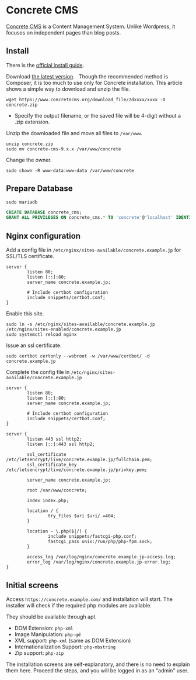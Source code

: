 # Concrete CMS

[Concrete CMS](https://www.concretecms.org/) is a Content Management System. Unlike Wordpress, it focuses on independent pages than blog posts.

## Install

There is the [official install guide](https://documentation.concretecms.org/developers/introduction/installing-concrete-cms).

Download [the latest version](https://www.concretecms.org/download).  
Though the recommended method is Composer, it is too much to use only for Concrete installation. This article shows a simple way to download and unzip the file.

```console
wget https://www.concretecms.org/download_file/2dxxxx/xxxx -O concrete.zip
```

- Specify the output filename, or the saved file will be 4-digit without a .zip extension.

Unzip the downloaded file and move all files to `/var/www`.

```console
unzip concrete.zip
sudo mv concrete-cms-9.x.x /var/www/concrete
```

Change the owner.

```console
sudo chown -R www-data:www-data /var/www/concrete
```

## Prepare Database

```console
sudo mariadb
```

```sql
CREATE DATABASE concrete_cms;
GRANT ALL PRIVILEGES ON concrete_cms.* TO 'concrete'@'localhost' IDENTIFIED BY 'password';
```

## Nginx configuration

Add a config file in `/etc/nginx/sites-available/concrete.example.jp` for SSL/TLS certificate.

```nginx
server {
        listen 80;
        listen [::]:80;
        server_name concrete.example.jp;

        # Include certbot configuration
        include snippets/certbot.conf;
}
```

Enable this site.

```console
sudo ln -s /etc/nginx/sites-available/concrete.example.jp /etc/nginx/sites-enabled/concrete.example.jp
sudo systemctl reload nginx
```

Issue an ssl certificate.

```console
sudo certbot certonly --webroot -w /var/www/certbot/ -d concrete.example.jp
```

Complete the config file in `/etc/nginx/sites-available/concrete.example.jp`

```nginx
server {
        listen 80;
        listen [::]:80;
        server_name concrete.example.jp;

        # Include certbot configuration
        include snippets/certbot.conf;
}

server {
        listen 443 ssl http2;
        listen [::]:443 ssl http2;

        ssl_certificate /etc/letsencrypt/live/concrete.example.jp/fullchain.pem;
        ssl_certificate_key /etc/letsencrypt/live/concrete.example.jp/privkey.pem;

        server_name concrete.example.jp;

        root /var/www/concrete;

        index index.php;

        location / {
                try_files $uri $uri/ =404;
        }

        location ~ \.php($|/) {
                include snippets/fastcgi-php.conf;
                fastcgi_pass unix:/run/php/php-fpm.sock;
        }

        access_log /var/log/nginx/concrete.example.jp-access.log;
        error_log /var/log/nginx/concrete.example.jp-error.log;
}
```

## Initial screens

Access `https://concrete.example.com/` and installation will start. The installer will check if the required php modules are available.

They should be available through apt.

- DOM Extension: `php-xml`
- Image Manipulation: `php-gd`
- XML support: `php-xml` (same as DOM Extension)
- Internationalization Support: `php-mbstring`
- Zip support: `php-zip`

The installation screens are self-explanatory, and there is no need to explain them here. Proceed the steps, and you will be logged in as an "admin" user.

